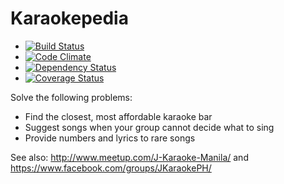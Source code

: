 # Karaokepedia

  * [![Build Status](https://travis-ci.org/bryanbibat/karaoke.png?branch=master)](https://travis-ci.org/bryanbibat/karaoke)
  * [![Code Climate](https://codeclimate.com/github/bryanbibat/karaoke.png)](https://codeclimate.com/github/bryanbibat/karaoke)
  * [![Dependency Status](https://gemnasium.com/bryanbibat/karaoke.png)](https://gemnasium.com/bryanbibat/karaoke)
  * [![Coverage Status](https://coveralls.io/repos/bryanbibat/karaoke/badge.png)](https://coveralls.io/r/bryanbibat/karaoke)

Solve the following problems:

* Find the closest, most affordable karaoke bar
* Suggest songs when your group cannot decide what to sing
* Provide numbers and lyrics to rare songs

See also: http://www.meetup.com/J-Karaoke-Manila/ and https://www.facebook.com/groups/JKaraokePH/
